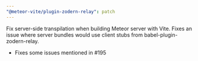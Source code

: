 ```yaml
---
"@meteor-vite/plugin-zodern-relay": patch
---
```


Fix server-side transpilation when building Meteor server with Vite. Fixes an issue where server bundles would use client stubs from babel-plugin-zodern-relay.

- Fixes some issues mentioned in #195 
